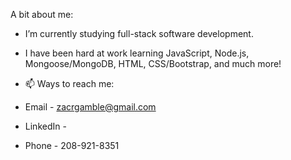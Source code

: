   A bit about me:
  
- I’m currently studying full-stack software development.

- I have been hard at work learning JavaScript, Node.js, Mongoose/MongoDB, HTML, CSS/Bootstrap, and much more!

- 📫 Ways to reach me: 
- Email - zacrgamble@gmail.com
- LinkedIn - 
- Phone - 208-921-8351

<!---
ZacGamble/ZacGamble is a ✨ special ✨ repository because its `README.md` (this file) appears on your GitHub profile.
You can click the Preview link to take a look at your changes.
--->
